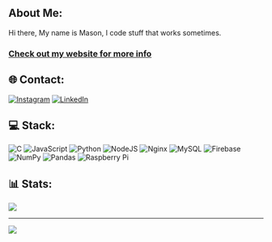 ## About Me:
Hi there, My name is Mason, I code stuff that works sometimes.

### [Check out my website for more info](https://mbdev.ca/)


## 🌐 Contact:
[![Instagram](https://img.shields.io/badge/Instagram-%23E4405F.svg?logo=Instagram&logoColor=white)](https://instagram.com/mason._.barney) [![LinkedIn](https://img.shields.io/badge/LinkedIn-%230077B5.svg?logo=linkedin&logoColor=white)](https://linkedin.com/in/www.linkedin.com/in/mason-b-2a3092285) 


## 💻 Stack:
![C](https://img.shields.io/badge/c-%2300599C.svg?style=flat-square&logo=c&logoColor=white) ![JavaScript](https://img.shields.io/badge/javascript-%23323330.svg?style=flat-square&logo=javascript&logoColor=%23F7DF1E) ![Python](https://img.shields.io/badge/python-3670A0?style=flat-square&logo=python&logoColor=ffdd54) ![NodeJS](https://img.shields.io/badge/node.js-6DA55F?style=flat-square&logo=node.js&logoColor=white) ![Nginx](https://img.shields.io/badge/nginx-%23009639.svg?style=flat-square&logo=nginx&logoColor=white) ![MySQL](https://img.shields.io/badge/mysql-4479A1.svg?style=flat-square&logo=mysql&logoColor=white) ![Firebase](https://img.shields.io/badge/firebase-a08021?style=flat-square&logo=firebase&logoColor=ffcd34) ![NumPy](https://img.shields.io/badge/numpy-%23013243.svg?style=flat-square&logo=numpy&logoColor=white) ![Pandas](https://img.shields.io/badge/pandas-%23150458.svg?style=flat-square&logo=pandas&logoColor=white) ![Raspberry Pi](https://img.shields.io/badge/-RaspberryPi-C51A4A?style=flat-square&logo=Raspberry-Pi)


## 📊 Stats:
![](https://github-readme-stats.vercel.app/api/top-langs/?username=mason-mbdev&theme=dracula&hide_border=false&include_all_commits=false&count_private=false&layout=compact)

---
[![](https://visitcount.itsvg.in/api?id=mason-mbdev&icon=0&color=0)](https://visitcount.itsvg.in)
